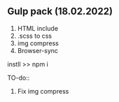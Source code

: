 ## Gulp pack   (18.02.2022)

1. HTML include
2. .scss to css
3. img compress
4. Browser-sync


instll >>  npm i


TO-do::

1. Fix img compress
